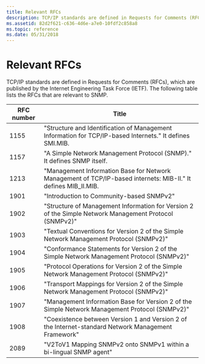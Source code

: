 ```yaml
---
title: Relevant RFCs
description: TCP/IP standards are defined in Requests for Comments (RFCs), which are published by the Internet Engineering Task Force (IETF). The following table lists the RFCs that are relevant to SNMP.
ms.assetid: 82d2f621-c636-4d6e-a7e0-10fdf2c858a8
ms.topic: reference
ms.date: 05/31/2018
---
```


# Relevant RFCs

TCP/IP standards are defined in Requests for Comments (RFCs), which are published by the Internet Engineering Task Force (IETF). The following table lists the RFCs that are relevant to SNMP.



| RFC number | Title                                                                                                           |
|------------|-----------------------------------------------------------------------------------------------------------------|
| 1155       | "Structure and Identification of Management Information for TCP/IP-based Internets." It defines SMI.MIB.        |
| 1157       | "A Simple Network Management Protocol (SNMP)." It defines SNMP itself.                                          |
| 1213       | "Management Information Base for Network Management of TCP/IP-based internets: MIB-II." It defines MIB\_II.MIB. |
| 1901       | "Introduction to Community-based SNMPv2"                                                                        |
| 1902       | "Structure of Management Information for Version 2 of the Simple Network Management Protocol (SNMPv2)"          |
| 1903       | "Textual Conventions for Version 2 of the Simple Network Management Protocol (SNMPv2)"                          |
| 1904       | "Conformance Statements for Version 2 of the Simple Network Management Protocol (SNMPv2)"                       |
| 1905       | "Protocol Operations for Version 2 of the Simple Network Management Protocol (SNMPv2)"                          |
| 1906       | "Transport Mappings for Version 2 of the Simple Network Management Protocol (SNMPv2)"                           |
| 1907       | "Management Information Base for Version 2 of the Simple Network Management Protocol (SNMPv2)"                  |
| 1908       | "Coexistence between Version 1 and Version 2 of the Internet-standard Network Management Framework"             |
| 2089       | "V2ToV1 Mapping SNMPv2 onto SNMPv1 within a bi-lingual SNMP agent"                                              |



 

 

 




